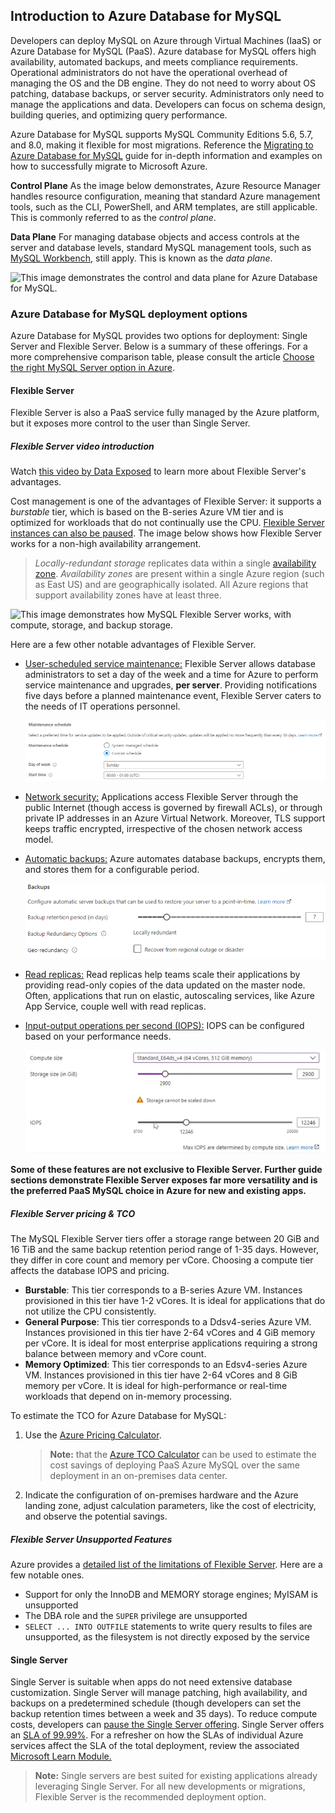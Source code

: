 ## Introduction to Azure Database for MySQL

Developers can deploy MySQL on Azure through Virtual Machines (IaaS) or Azure Database for MySQL (PaaS). Azure database for MySQL offers high availability, automated backups, and meets compliance requirements. Operational administrators do not have the operational overhead of managing the OS and the DB engine. They do not need to worry about OS patching, database backups, or server security. Administrators only need to manage the applications and data. Developers can focus on schema design, building queries, and optimizing query performance.

Azure Database for MySQL supports MySQL Community Editions 5.6, 5.7, and 8.0, making it flexible for most migrations. Reference the [Migrating to Azure Database for MySQL](https://docs.microsoft.com/en-us/azure/mysql/migrate/mysql-on-premises-azure-db/01-mysql-migration-guide-intro) guide for in-depth information and examples on how to successfully migrate to Microsoft Azure.

**Control Plane**
As the image below demonstrates, Azure Resource Manager handles resource configuration, meaning that standard Azure management tools, such as the CLI, PowerShell, and ARM templates, are still applicable. This is commonly referred to as the *control plane*.

**Data Plane**
For managing database objects and access controls at the server and database levels, standard MySQL management tools, such as [MySQL Workbench](https://www.mysql.com/products/workbench/), still apply. This is known as the *data plane*.

![This image demonstrates the control and data plane for Azure Database for MySQL.](./media/mysql-conceptual-diagram.png "Control plane for Azure Database for MySQL")

### Azure Database for MySQL deployment options

Azure Database for MySQL provides two options for deployment: Single Server and Flexible Server. Below is a summary of these offerings. For a more comprehensive comparison table, please consult the article [Choose the right MySQL Server option in Azure](https://docs.microsoft.com/azure/mysql/select-right-deployment-type).

#### Flexible Server

Flexible Server is also a PaaS service fully managed by the Azure platform, but it exposes more control to the user than Single Server.

##### Flexible Server video introduction

Watch [this video by Data Exposed](https://docs.microsoft.com/shows/data-exposed/top-3-reasons-to-consider-azure-database-for-mysql-flexible-server/) to learn more about Flexible Server's advantages.

Cost management is one of the advantages of Flexible Server: it supports a *burstable* tier, which is based on the B-series Azure VM tier and is optimized for workloads that do not continually use the CPU. [Flexible Server instances can also be paused](https://docs.microsoft.com/azure/mysql/flexible-server/how-to-restart-stop-start-server-cli). The image below shows how Flexible Server works for a non-high availability arrangement.

> *Locally-redundant storage* replicates data within a single [availability zone](https://docs.microsoft.com/en-us/azure/availability-zones/az-overview). *Availability zones* are present within a single Azure region (such as East US) and are geographically isolated. All Azure regions that support availability zones have at least three.

![This image demonstrates how MySQL Flexible Server works, with compute, storage, and backup storage.](./media/flexible-server.png "Operation of MySQL Flexible Server")

Here are a few other notable advantages of Flexible Server.

- [User-scheduled service maintenance:](https://docs.microsoft.com/azure/mysql/flexible-server/concepts-maintenance) Flexible Server allows database administrators to set a day of the week and a time for Azure to perform service maintenance and upgrades, **per server**. Providing notifications five days before a planned maintenance event, Flexible Server caters to the needs of IT operations personnel.

  ![](media/custom_maintenance_schedule.png)

- [Network security:](https://docs.microsoft.com/azure/mysql/flexible-server/concepts-networking) Applications access Flexible Server through the public Internet (though access is governed by firewall ACLs), or through private IP addresses in an Azure Virtual Network. Moreover, TLS support keeps traffic encrypted, irrespective of the chosen network access model.

- [Automatic backups:](https://docs.microsoft.com/azure/mysql/flexible-server/overview) Azure automates database backups, encrypts them, and stores them for a configurable period.

  ![](media/mysql_backup_configuration.png)

- [Read replicas:](https://docs.microsoft.com/azure/mysql/flexible-server/concepts-read-replicas) Read replicas help teams scale their applications by providing read-only copies of the data updated on the master node. Often, applications that run on elastic, autoscaling services, like Azure App Service, couple well with read replicas.
  
- [Input-output operations per second (IOPS):](https://docs.microsoft.com/en-us/azure/mysql/flexible-server/concepts-compute-storage#iops) IOPS can be configured based on your performance needs.

  ![](media/mysql_iops_configuration.png)

**Some of these features are not exclusive to Flexible Server. Further guide sections demonstrate Flexible Server exposes far more versatility and is the preferred PaaS MySQL choice in Azure for new and existing apps.**  

##### Flexible Server pricing & TCO

The MySQL Flexible Server tiers offer a storage range between 20 GiB and 16 TiB and the same backup retention period range of 1-35 days. However, they differ in core count and memory per vCore. Choosing a compute tier affects the database IOPS and pricing.

- **Burstable**: This tier corresponds to a B-series Azure VM. Instances provisioned in this tier have 1-2 vCores. It is ideal for applications that do not utilize the CPU consistently.
- **General Purpose**: This tier corresponds to a Ddsv4-series Azure VM. Instances provisioned in this tier have 2-64 vCores and 4 GiB memory per vCore. It is ideal for most enterprise applications requiring a strong balance between memory and vCore count.
- **Memory Optimized**: This tier corresponds to an Edsv4-series Azure VM. Instances provisioned in this tier have 2-64 vCores and 8 GiB memory per vCore. It is ideal for high-performance or real-time workloads that depend on in-memory processing.

To estimate the TCO for Azure Database for MySQL:

1. Use the [Azure Pricing Calculator](https://azure.microsoft.com/pricing/calculator/).

   >**Note:** that the [Azure TCO Calculator](https://azure.microsoft.com/pricing/tco/calculator/) can be used to estimate the cost savings of deploying PaaS Azure MySQL over the same deployment in an on-premises data center.
2. Indicate the configuration of on-premises hardware and the Azure landing zone, adjust calculation parameters, like the cost of electricity, and observe the potential savings.

##### Flexible Server Unsupported Features

Azure provides a [detailed list of the limitations of Flexible Server](https://docs.microsoft.com/azure/mysql/flexible-server/concepts-limitations). Here are a few notable ones.

- Support for only the InnoDB and MEMORY storage engines; MyISAM is unsupported
- The DBA role and the `SUPER` privilege are unsupported
- `SELECT ... INTO OUTFILE` statements to write query results to files are unsupported, as the filesystem is not directly exposed by the service

#### Single Server

Single Server is suitable when apps do not need extensive database customization. Single Server will manage patching, high availability, and backups on a predetermined schedule (though developers can set the backup retention times between a week and 35 days). To reduce compute costs, developers can [pause the Single Server offering](https://docs.microsoft.com/azure/mysql/how-to-stop-start-server). Single Server offers an [SLA of 99.99%](https://azure.microsoft.com/updates/azure-database-for-mysql-general-availability/). For a refresher on how the SLAs of individual Azure services affect the SLA of the total deployment, review the associated [Microsoft Learn Module.](https://docs.microsoft.com/learn/modules/choose-azure-services-sla-lifecycle/)

> **Note:** Single servers are best suited for existing applications already leveraging Single Server. For all new developments or migrations, Flexible Server is the recommended deployment option.

